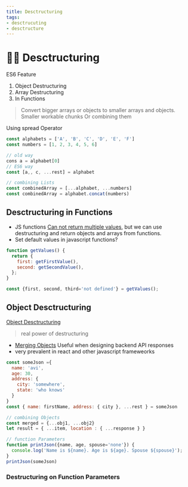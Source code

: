 ```yaml
---
title: Desctructuring
tags:
- desctrucuting
- desctructure
---
```


# :construction_worker_woman: Desctructuring

<TagLinks />

ES6 Feature

1. Object Destructuring
2. Array Destructuring
3. In Functions

> Convert bigger arrays or objects to smaller arrays and objects.
> Smaller workable chunks
> Or combining them

Using spread Operator

```js
const alphabets = ['A', 'B', 'C', 'D', 'E', 'F']
const numbers = [1, 2, 3, 4, 5, 6]

// old way
cons a = alphabet[0]
// ES6 way
const [a,, c, ...rest] = alphabet

// combining Lists
const combinedArray = [...alphabet, ...numbers]
const combinedArray = alphabet.concat(numbers)
```


## Desctructuring in Functions

* JS functions [Can not return multiple values](https://stackoverflow.com/questions/2917175/return-multiple-values-in-javascript), but we can use destructuring and return objects and arrays from functions.
* Set default values in javascript functions?


```js
function getValues() {
  return {
    first: getFirstValue(),
    second: getSecondValue(),
  };
}

const {first, second, third='not defined'} = getValues();
```

## Object Desctructuring

[Object Desctructuring](https://developer.mozilla.org/en-US/docs/Web/JavaScript/Reference/Operators/Destructuring_assignment)

> real power of destructuring

* [Merging Objects](https://stackoverflow.com/questions/13852852/how-do-i-merge-two-javascript-objects-together-in-es6)
Useful when designing backend API responses
* very prevalent in react and other javascript frameweorks

```js
const someJson ={
  name: 'avi',
  age: 30,
  address: {
    city: 'somewhere',
    state: 'who knows'
  }
}
const { name: firstName, address: { city }, ...rest } = someJson

// combining Objects
const merged = {...obj1, ...obj2}
let result = { ...item, location : { ...response } }

// function Parameters
function printJson({name, age, spouse='none'}) {
  console.log('Name is ${name}. Age is ${age}. Spouse ${spouse}');
}
printJson(someJson)
```

### Destructuring on Function Parameters


<Footer />
